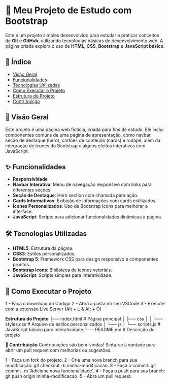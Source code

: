 # 🌌 Meu Projeto de Estudo com Bootstrap

Este é um projeto simples desenvolvido para estudar e praticar conceitos de **Git** e **GitHub**, utilizando tecnologias básicas de desenvolvimento web. A página criada explora o uso de **HTML**, **CSS**, **Bootstrap** e **JavaScript básico**.

## 📑 Índice

- [Visão Geral](#-visão-geral)
- [Funcionalidades](#-funcionalidades)
- [Tecnologias Utilizadas](#-tecnologias-utilizadas)
- [Como Executar o Projeto](#-como-executar-o-projeto)
- [Estrutura do Projeto](#-estrutura-do-projeto)
- [Contribuição](#-contribuição)

## 🌟 Visão Geral

Este projeto é uma página web fictícia, criada para fins de estudo. Ele inclui componentes comuns de uma página de apresentação, como navbar, seção de destaque (hero), cartões de conteúdo (cards) e rodapé, além da integração de ícones do Bootstrap e alguns efeitos interativos com JavaScript.

## ✨ Funcionalidades

- **Responsividade**
- **Navbar Interativa**: Menu de navegação responsivo com links para diferentes seções.
- **Seção de Destaque**: Hero section com chamada para ação.
- **Cards Informativos**: Exibição de informações com cards estilizados.
- **Ícones Personalizados**: Uso de Bootstrap Icons para melhorar a interface.
- **JavaScript**: Scripts para adicionar funcionalidades dinâmicas à página.

## 🛠 Tecnologias Utilizadas

- **HTML5**: Estrutura da página.
- **CSS3**: Estilos personalizados.
- **Bootstrap 5**: Framework CSS para design responsivo e componentes prontos.
- **Bootstrap Icons**: Biblioteca de ícones vetoriais.
- **JavaScript**: Scripts simples para interatividade.

## 🚀 Como Executar o Projeto
1 - Faça o download do Código
2 - Abra a pasta no seu VSCode
3 - Execute com a extensão Live Server (Alt + L & Alt + O)

**Estrutura do Projeto**
├── index.html           # Página principal
│   ├── css
│   │   └── styles.css   # Arquivo de estilos personalizados
│   └── js
│       └── scripts.js   # JavaScript básico para interatividade
└── README.md            # Descrição do projeto

**🤝 Contribuição**
Contribuições são bem-vindas! Sinta-se à vontade para abrir um pull request com melhorias ou sugestões.

1 - Faça um fork do projeto.
2 - Crie uma nova branch para sua modificação: git checkout -b minha-modificacao.
3 - Faça o commit: git commit -m 'Adiciona nova funcionalidade'.
4 - Faça o push para sua branch: git push origin minha-modificacao.
5 - Abra um pull request.
